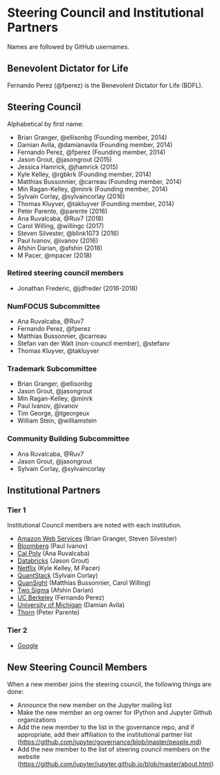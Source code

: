 # Steering Council and Institutional Partners

Names are followed by GitHub usernames.

## Benevolent Dictator for Life

Fernando Perez (@fperez) is the Benevolent Dictator for Life (BDFL).

## Steering Council

Alphabetical by first name:

- Brian Granger, @ellisonbg (Founding member, 2014)
- Damian Avila, @damianavila (Founding member, 2014)
- Fernando Perez, @fperez (Founding member, 2014)
- Jason Grout, @jasongrout (2015)
- Jessica Hamrick, @jhamrick (2015)
- Kyle Kelley, @rgbkrk (Founding member, 2014)
- Matthias Bussonnier, @carreau (Founding member, 2014)
- Min Ragan-Kelley, @minrk (Founding member, 2014)
- Sylvain Corlay, @sylvaincorlay (2016)
- Thomas Kluyver, @takluyver (Founding member, 2014)
- Peter Parente, @parente (2016)
- Ana Ruvalcaba, @Ruv7 (2018)
- Carol Willing, @willingc (2017)
- Steven Silvester, @blink1073 (2016)
- Paul Ivanov, @ivanov (2016)
- Afshin Darian, @afshin (2018)
- M Pacer, @mpacer (2018)

### Retired steering council members

- Jonathan Frederic, @jdfreder (2016-2018)

### NumFOCUS Subcommittee

- Ana Ruvalcaba, @Ruv7
- Fernando Perez, @fperez
- Matthias Bussonnier, @carreau
- Stefan van der Walt (non-council member), @stefanv
- Thomas Kluyver, @takluyver


### Trademark Subcommittee

- Brian Granger, @ellisonbg
- Jason Grout, @jasongrout
- Min Ragan-Kelley, @minrk
- Paul Ivanov, @ivanov
- Tim George, @tgeorgeux
- William Stein, @williamstein

### Community Building Subcommittee

- Ana Ruvalcaba, @Ruv7
- Jason Grout, @jasongrout
- Sylvain Corlay, @sylvaincorlay

## Institutional Partners

### Tier 1

Institutional Council members are noted with each institution.

- [Amazon Web Services](https://aws.amazon.com/) (Brian Granger, Steven Silvester)
- [Bloomberg](https://www.bloomberg.com/) (Paul Ivanov)
- [Cal Poly](https://www.calpoly.edu/) (Ana Ruvalcaba)
- [Databricks](https://databricks.com/) (Jason Grout)
- [Netflix](https://www.netflix.com/) (Kyle Kelley, M Pacer)
- [QuantStack](http://quantstack.net/) (Sylvain Corlay)
- [QuanSight](https://www.quansight.com/) (Matthias Bussonnier, Carol Willing)
- [Two Sigma](https://www.twosigma.com/) (Afshin Darian)
- [UC Berkeley](https://www.berkeley.edu/) (Fernando Perez)
- [University of Michigan](https://www.si.umich.edu/) (Damian Avila)
- [Thorn](https://thorn.org/) (Peter Parente)

### Tier 2

- [Google](https://www.google.com/)

## New Steering Council Members

When a new member joins the steering council, the following things are done:
- Announce the new member on the Jupyter mailing list
- Make the new member an org owner for IPython and Jupyter Github organizations
- Add the new member to the list in the governance repo, and if appropriate, add their affiliation to the institutional partner list (https://github.com/jupyter/governance/blob/master/people.md)
- Add the new member to the list of steering council members on the website (https://github.com/jupyter/jupyter.github.io/blob/master/about.html)


